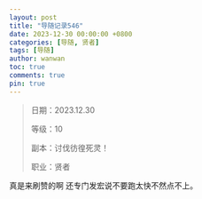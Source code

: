 ```yaml
---
layout: post
title: "导随记录546"
date: 2023-12-30 00:00:00 +0800
categories: [导随, 贤者]
tags: [导随]
author: wanwan
toc: true
comments: true
pin: true
---
```

> 日期：2023.12.30
>
> 等级：10
>
> 副本：讨伐彷徨死灵！
>
> 职业：贤者

真是来刷赞的啊 还专门发宏说不要跑太快不然点不上。